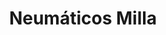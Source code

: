 ---
title: "Neumáticos Milla"
url: /ciudad-autonoma-de-buenos-aires/neumaticos-milla/
shop: neumáticos
---